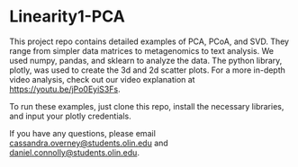 # Linearity1-PCA
This project repo contains detailed examples of PCA, PCoA, and SVD. They range from simpler data matrices to metagenomics to text analysis. We used numpy, pandas, and sklearn to analyze the data. The python library, plotly, was used to create the 3d and 2d scatter plots. For a more in-depth video analysis, check out our video explanation at https://youtu.be/jPo0EyiS3Fs.

To run these examples, just clone this repo, install the necessary libraries, and input your plotly credentials.

If you have any questions, please email cassandra.overney@students.olin.edu and daniel.connolly@students.olin.edu.
